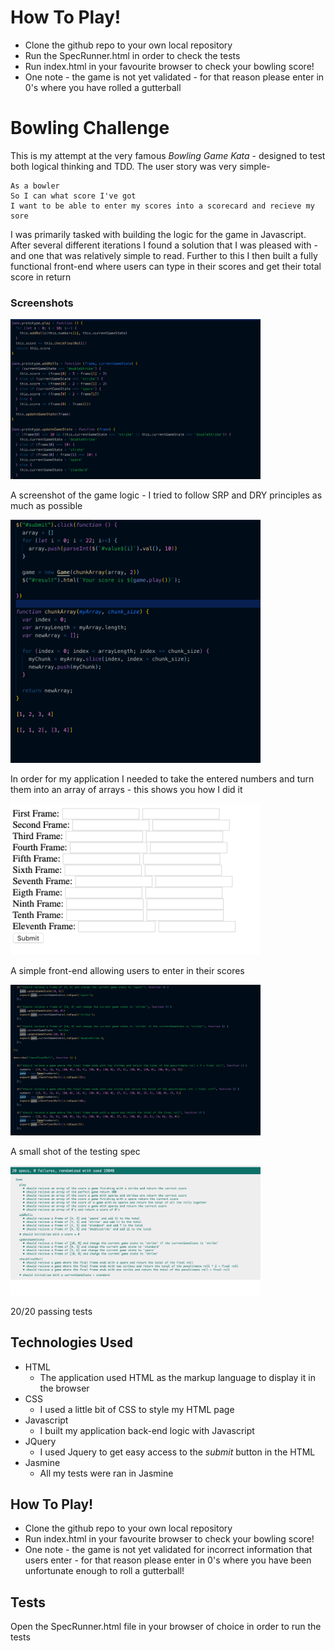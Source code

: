 How To Play!
=================

* Clone the github repo to your own local repository
* Run the SpecRunner.html in order to check the tests
* Run index.html in your favourite browser to check your bowling score!
* One note - the game is not yet validated - for that reason please enter in 0's where you have rolled a gutterball

Bowling Challenge
=================

This is my attempt at the very famous *Bowling Game Kata* - designed to test both logical thinking and TDD. The user story was very simple-

```
As a bowler
So I can what score I've got
I want to be able to enter my scores into a scorecard and recieve my sore
```

I was primarily tasked with building the logic for the game in Javascript. After several different iterations I found a solution that I was pleased with - and one that was relatively simple to read. Further to this I then built a fully functional front-end where users can type in their scores and get their total score in return

### Screenshots

<img src="images/game_logic.png?" width="400px">

A screenshot of the game logic - I tried to follow SRP and DRY principles as much as possible

<img src="images/slicing_the_array.png?" width="400px">

In order for my application I needed to take the entered numbers and turn them into an array of arrays - this shows you how I did it

<img src="images/front_end.png?" width="400px">

A simple front-end allowing users to enter in their scores

<img src="images/tests.png?" width="400px">

A small shot of the testing spec

<img src="images/passing_tests.png?" width="400px">

20/20 passing tests

Technologies Used
-----

* HTML
  * The application used HTML as the markup language to display it in the browser 
* CSS
  * I used a little bit of CSS to style my HTML page
* Javascript
  * I built my application back-end logic with Javascript 
* JQuery
  * I used Jquery to get easy access to the *submit* button in the HTML
* Jasmine
  * All my tests were ran in Jasmine 

How To Play!
-----

* Clone the github repo to your own local repository
* Run index.html in your favourite browser to check your bowling score!
* One note - the game is not yet validated for incorrect information that users enter - for that reason please enter in 0's where you have been unfortunate enough to roll a gutterball!

Tests
-----

Open the SpecRunner.html file in your browser of choice in order to run the tests
